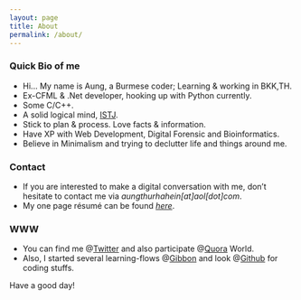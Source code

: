 ```yaml
---
layout: page
title: About
permalink: /about/
---
```


### Quick Bio of me

* Hi... My name is Aung, a Burmese coder; Learning & working in BKK,TH.
* Ex-CFML & .Net developer, hooking up with Python currently. 
* Some C/C++.
* A solid logical mind, <a href="http://www.16personalities.com/istj-personality" target="_blank">ISTJ</a>. 
* Stick to plan & process. Love facts & information.
* Have XP with Web Development, Digital Forensic and Bioinformatics.
* Believe in Minimalism and trying to declutter life and things around me.

### Contact
* If you are interested to make a digital conversation with me, don’t hesitate to contact me via *aungthurhahein[at]aol[dot]com*.
* My one page résumé can be found *<a href="https://drive.google.com/file/d/0B-5hWRvjB-AYb1l1OTgwTG1aWkU/view?usp=sharing" target="_blank">here</a>*. 

### WWW
* You can find me @<a href="https://twitter.com/AtrHein" target="_blank">Twitter</a> and also participate @<a href="https://www.quora.com/profile/Aung-Thu-Rha-Hein" target="_blank">Quora</a> World. 
* Also, I started several learning-flows @<a href="https://gibbon.co/atrx" target="_blank">Gibbon</a> and look @<a href="https://github.com/aungthurhahein" target="_blank">Github</a> for coding stuffs.

Have a good day!
